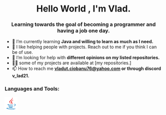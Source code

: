 <h1 align="center">Hello World , I'm Vlad.</h1>
<h3 align="center">Learning towards the goal of becoming a programmer and having a job one day.</h3>

- 🌱 I’m currently learning **Java and willing to learn as much as I need.**
- 👯 I like helping people with projects. Reach out to me if you think I can be of use.
- 🤝 I’m looking for help with **different opinions on my listed repositories.**
- 👨‍💻 some of my projects are available at [my repositories.]
- 📫 How to reach me **vladut.ciobanu76@yahoo.com or through discord v_lad21.**


<h3 align="left">Languages and Tools:</h3>
<p align="left"> <a href="https://www.java.com" target="_blank" rel="noreferrer"> <img src="https://raw.githubusercontent.com/devicons/devicon/master/icons/java/java-original.svg" alt="java" width="40" height="40"/> </a> </p>
